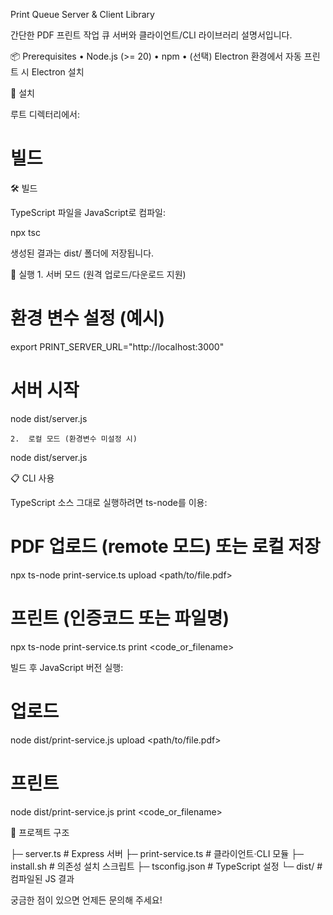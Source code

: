 Print Queue Server & Client Library

간단한 PDF 프린트 작업 큐 서버와 클라이언트/CLI 라이브러리 설명서입니다.

📦 Prerequisites
• Node.js (>= 20)
• npm
• (선택) Electron 환경에서 자동 프린트 시 Electron 설치

🚀 설치

루트 디렉터리에서:

# 빌드

🛠️ 빌드

TypeScript 파일을 JavaScript로 컴파일:

npx tsc

생성된 결과는 dist/ 폴더에 저장됩니다.

🔧 실행 1. 서버 모드 (원격 업로드/다운로드 지원)

# 환경 변수 설정 (예시)

export PRINT_SERVER_URL="http://localhost:3000"

# 서버 시작

node dist/server.js

    2.	로컬 모드 (환경변수 미설정 시)

node dist/server.js

📋 CLI 사용

TypeScript 소스 그대로 실행하려면 ts-node를 이용:

# PDF 업로드 (remote 모드) 또는 로컬 저장

npx ts-node print-service.ts upload <path/to/file.pdf>

# 프린트 (인증코드 또는 파일명)

npx ts-node print-service.ts print <code_or_filename>

빌드 후 JavaScript 버전 실행:

# 업로드

node dist/print-service.js upload <path/to/file.pdf>

# 프린트

node dist/print-service.js print <code_or_filename>

📁 프로젝트 구조

├─ server.ts # Express 서버
├─ print-service.ts # 클라이언트·CLI 모듈
├─ install.sh # 의존성 설치 스크립트
├─ tsconfig.json # TypeScript 설정
└─ dist/ # 컴파일된 JS 결과

궁금한 점이 있으면 언제든 문의해 주세요!
